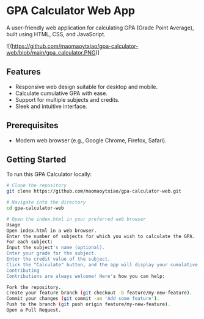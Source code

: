 # GPA Calculator Web App

A user-friendly web application for calculating GPA (Grade Point Average), built using HTML, CSS, and JavaScript.

![(https://github.com/maomaoytxiao/gpa-calculator-web/blob/main/gpa_calculator.PNG)]

## Features

- Responsive web design suitable for desktop and mobile.
- Calculate cumulative GPA with ease.
- Support for multiple subjects and credits.
- Sleek and intuitive interface.

## Prerequisites

- Modern web browser (e.g., Google Chrome, Firefox, Safari).

## Getting Started

To run this GPA Calculator locally:

```bash
# Clone the repository
git clone https://github.com/maomaoytxiao/gpa-calculator-web.git

# Navigate into the directory
cd gpa-calculator-web

# Open the index.html in your preferred web browser
Usage
Open index.html in a web browser.
Enter the number of subjects for which you wish to calculate the GPA.
For each subject:
Input the subject's name (optional).
Enter your grade for the subject.
Enter the credit value of the subject.
Click the "Calculate" button, and the app will display your cumulative GPA.
Contributing
Contributions are always welcome! Here's how you can help:

Fork the repository.
Create your feature branch (git checkout -b feature/my-new-feature).
Commit your changes (git commit -am 'Add some feature').
Push to the branch (git push origin feature/my-new-feature).
Open a Pull Request.
